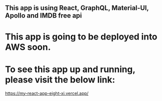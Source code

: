 ## This app is using React, GraphQL, Material-UI, Apollo and IMDB free api
# This app is going to be deployed into AWS soon.

# To see this app up and running, please visit the below link:
https://my-react-app-eight-xi.vercel.app/
